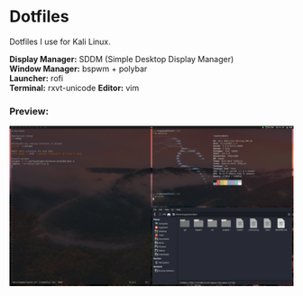 # Dotfiles
Dotfiles I use for Kali Linux.  
   
**Display Manager:** SDDM (Simple Desktop Display Manager)  
**Window Manager:** bspwm + polybar    
**Launcher:** rofi  
**Terminal:** rxvt-unicode
**Editor:** vim  

### Preview:  
![Kali Preview](polybar/previews/bitesize_kali.PNG?raw=true)
